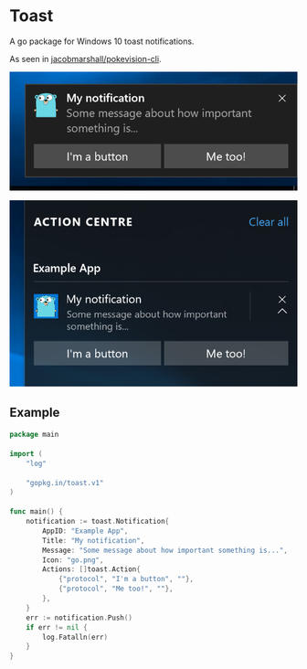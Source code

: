 # Toast

A go package for Windows 10 toast notifications.

As seen in [jacobmarshall/pokevision-cli](https://github.com/jacobmarshall/pokevision-cli).

![Toast](./screenshot-toast.png)

![Action centre](./screenshot-action-centre.png)

## Example

```go
package main

import (
    "log"

    "gopkg.in/toast.v1"
)

func main() {
    notification := toast.Notification{
        AppID: "Example App",
        Title: "My notification",
        Message: "Some message about how important something is...",
        Icon: "go.png",
        Actions: []toast.Action{
            {"protocol", "I'm a button", ""},
            {"protocol", "Me too!", ""},
        },
    }
    err := notification.Push()
    if err != nil {
        log.Fatalln(err)
    }
}
```
